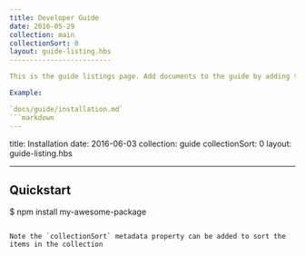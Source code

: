 ```yaml
---
title: Developer Guide
date: 2016-05-29
collection: main
collectionSort: 0
layout: guide-listing.hbs
-------------------------

This is the guide listings page. Add documents to the guide by adding the `guide` collection to the yaml frontmatter.

Example:

`docs/guide/installation.md`
```markdown
---
```

title: Installation
date: 2016-06-03
collection: guide
collectionSort: 0
layout: guide-listing.hbs

---

## Quickstart

$ npm install my-awesome-package

```

Note the `collectionSort` metadata property can be added to sort the items in the collection